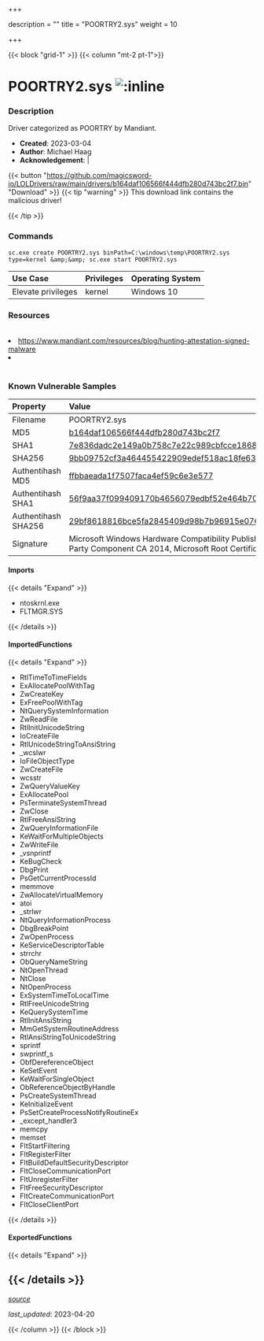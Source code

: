 +++

description = ""
title = "POORTRY2.sys"
weight = 10

+++


{{< block "grid-1" >}}
{{< column "mt-2 pt-1">}}


# POORTRY2.sys ![:inline](/images/twitter_verified.png) 


### Description

Driver categorized as POORTRY by Mandiant.

- **Created**: 2023-03-04
- **Author**: Michael Haag
- **Acknowledgement**:  | [](https://twitter.com/)

{{< button "https://github.com/magicsword-io/LOLDrivers/raw/main/drivers/b164daf106566f444dfb280d743bc2f7.bin" "Download" >}}
{{< tip "warning" >}}
This download link contains the malicious driver!

{{< /tip >}}

### Commands

```
sc.exe create POORTRY2.sys binPath=C:\windows\temp\POORTRY2.sys type=kernel &amp;&amp; sc.exe start POORTRY2.sys
```

| Use Case | Privileges | Operating System | 
|:---- | ---- | ---- |
| Elevate privileges | kernel | Windows 10 |

### Resources
<br>
<li><a href="https://www.mandiant.com/resources/blog/hunting-attestation-signed-malware">https://www.mandiant.com/resources/blog/hunting-attestation-signed-malware</a></li>
<li><a href=""></a></li>
<br>

### Known Vulnerable Samples

| Property           | Value |
|:-------------------|:------|
| Filename           | POORTRY2.sys |
| MD5                | [b164daf106566f444dfb280d743bc2f7](https://www.virustotal.com/gui/file/b164daf106566f444dfb280d743bc2f7) |
| SHA1               | [7e836dadc2e149a0b758c7e22c989cbfcce18684](https://www.virustotal.com/gui/file/7e836dadc2e149a0b758c7e22c989cbfcce18684) |
| SHA256             | [9bb09752cf3a464455422909edef518ac18fe63cf5e1e8d9d6c2e68db62e0c87](https://www.virustotal.com/gui/file/9bb09752cf3a464455422909edef518ac18fe63cf5e1e8d9d6c2e68db62e0c87) |
| Authentihash MD5   | [ffbbaeada1f7507faca4ef59c6e3e577](https://www.virustotal.com/gui/search/authentihash%253Affbbaeada1f7507faca4ef59c6e3e577) |
| Authentihash SHA1  | [56f9aa37f099409170b4656079edbf52e464b700](https://www.virustotal.com/gui/search/authentihash%253A56f9aa37f099409170b4656079edbf52e464b700) |
| Authentihash SHA256| [29bf8618816bce5fa2845409d98b7b96915e0763bb04719535ca885e4713cfaf](https://www.virustotal.com/gui/search/authentihash%253A29bf8618816bce5fa2845409d98b7b96915e0763bb04719535ca885e4713cfaf) |
| Signature         | Microsoft Windows Hardware Compatibility Publisher, Microsoft Windows Third Party Component CA 2014, Microsoft Root Certificate Authority 2010   |


#### Imports
{{< details "Expand" >}}
* ntoskrnl.exe
* FLTMGR.SYS

{{< /details >}}
#### ImportedFunctions
{{< details "Expand" >}}
* RtlTimeToTimeFields
* ExAllocatePoolWithTag
* ZwCreateKey
* ExFreePoolWithTag
* NtQuerySystemInformation
* ZwReadFile
* RtlInitUnicodeString
* IoCreateFile
* RtlUnicodeStringToAnsiString
* _wcslwr
* IoFileObjectType
* ZwCreateFile
* wcsstr
* ZwQueryValueKey
* ExAllocatePool
* PsTerminateSystemThread
* ZwClose
* RtlFreeAnsiString
* ZwQueryInformationFile
* KeWaitForMultipleObjects
* ZwWriteFile
* _vsnprintf
* KeBugCheck
* DbgPrint
* PsGetCurrentProcessId
* memmove
* ZwAllocateVirtualMemory
* atoi
* _strlwr
* NtQueryInformationProcess
* DbgBreakPoint
* ZwOpenProcess
* KeServiceDescriptorTable
* strrchr
* ObQueryNameString
* NtOpenThread
* NtClose
* NtOpenProcess
* ExSystemTimeToLocalTime
* RtlFreeUnicodeString
* KeQuerySystemTime
* RtlInitAnsiString
* MmGetSystemRoutineAddress
* RtlAnsiStringToUnicodeString
* sprintf
* swprintf_s
* ObfDereferenceObject
* KeSetEvent
* KeWaitForSingleObject
* ObReferenceObjectByHandle
* PsCreateSystemThread
* KeInitializeEvent
* PsSetCreateProcessNotifyRoutineEx
* _except_handler3
* memcpy
* memset
* FltStartFiltering
* FltRegisterFilter
* FltBuildDefaultSecurityDescriptor
* FltCloseCommunicationPort
* FltUnregisterFilter
* FltFreeSecurityDescriptor
* FltCreateCommunicationPort
* FltCloseClientPort

{{< /details >}}
#### ExportedFunctions
{{< details "Expand" >}}

{{< /details >}}
-----



[*source*](https://github.com/magicsword-io/LOLDrivers/tree/main/yaml/poortry2.yaml)

*last_updated:* 2023-04-20








{{< /column >}}
{{< /block >}}
